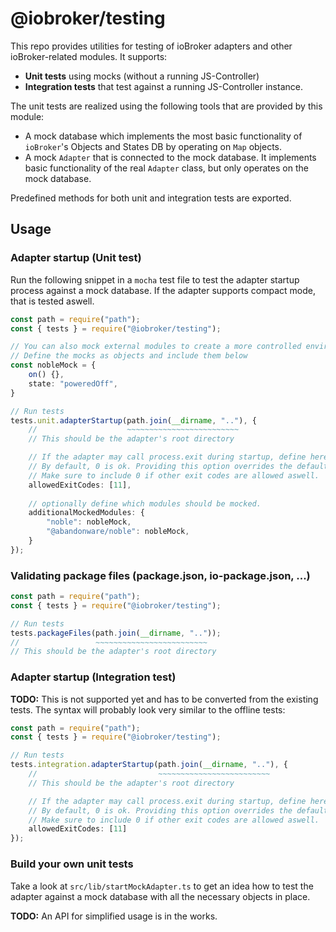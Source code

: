 # @iobroker/testing

This repo provides utilities for testing of ioBroker adapters and other ioBroker-related modules. It supports:
* **Unit tests** using mocks (without a running JS-Controller)
* **Integration tests** that test against a running JS-Controller instance.

The unit tests are realized using the following tools that are provided by this module:
* A mock database which implements the most basic functionality of `ioBroker`'s Objects and States DB by operating on `Map` objects.
* A mock `Adapter` that is connected to the mock database. It implements basic functionality of the real `Adapter` class, but only operates on the mock database.

Predefined methods for both unit and integration tests are exported.

## Usage

### Adapter startup (Unit test)
Run the following snippet in a `mocha` test file to test the adapter startup process against a mock database.
If the adapter supports compact mode, that is tested aswell.
```ts
const path = require("path");
const { tests } = require("@iobroker/testing");

// You can also mock external modules to create a more controlled environment during testing.
// Define the mocks as objects and include them below
const nobleMock = {
    on() {},
    state: "poweredOff",
}

// Run tests
tests.unit.adapterStartup(path.join(__dirname, ".."), {
    //                    ~~~~~~~~~~~~~~~~~~~~~~~~~
    // This should be the adapter's root directory

    // If the adapter may call process.exit during startup, define here which exit codes are allowed.
    // By default, 0 is ok. Providing this option overrides the default.
    // Make sure to include 0 if other exit codes are allowed aswell.
    allowedExitCodes: [11],
    
    // optionally define which modules should be mocked.
    additionalMockedModules: {
        "noble": nobleMock,
        "@abandonware/noble": nobleMock,
    }
});
```

### Validating package files (package.json, io-package.json, ...)
```ts
const path = require("path");
const { tests } = require("@iobroker/testing");

// Run tests
tests.packageFiles(path.join(__dirname, ".."));
//                 ~~~~~~~~~~~~~~~~~~~~~~~~~
// This should be the adapter's root directory
```

### Adapter startup (Integration test)
**TODO:** This is not supported yet and has to be converted from the existing tests.
The syntax will probably look very similar to the offline tests:
```ts
const path = require("path");
const { tests } = require("@iobroker/testing");

// Run tests
tests.integration.adapterStartup(path.join(__dirname, ".."), {
    //                           ~~~~~~~~~~~~~~~~~~~~~~~~~
    // This should be the adapter's root directory

    // If the adapter may call process.exit during startup, define here which exit codes are allowed.
    // By default, 0 is ok. Providing this option overrides the default.
    // Make sure to include 0 if other exit codes are allowed aswell.
    allowedExitCodes: [11]
});
```


### Build your own unit tests
Take a look at `src/lib/startMockAdapter.ts` to get an idea how to test the adapter against a mock database with all the necessary objects in place.

**TODO:** An API for simplified usage is in the works.
<!--Here's an example how this can be used in a unit test. Note that this will not be the final syntax:
```ts
import { createMocks, createAsserts } from "@iobroker/testing";
const { adapter, database } = createMocks();
const { assertObjectExists } = createAsserts();

const { ClassToBeTested } = proxyquire<typeof import("./class-to-be-tested")>("./class-to-be-tested", {
    "./something-that-uses-adapter": adapter,
});

describe("class-to-be-tested", () => {

    afterEach(() => {
        // The mocks keep track of all method invocations - reset those after each single test
        adapter.resetMockHistory();
        // We want to start each test with a fresh database
        database.clear();
    });

    it("should do something", async () => {
        const cls = new ClassToBeTested();

        // Create an object in the fake db we will use in this test
        const theObject: ioBroker.PartialObject = {
            _id: "whatever",
            type: "state",
            common: {
                role: "whatever",
            },
        };
        mocks.database.publishObject(theObject);

        await cls.doSomething();
        // Assert that the object still exists
        assertObjectExists(theObject._id);
    });
});
```-->
